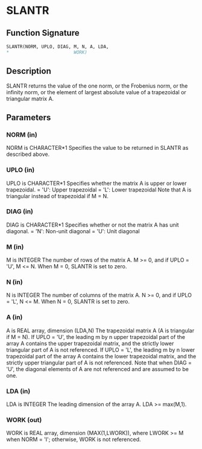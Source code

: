 # SLANTR

## Function Signature

```fortran
SLANTR(NORM, UPLO, DIAG, M, N, A, LDA,
*                        WORK)
```

## Description


 SLANTR  returns the value of the one norm,  or the Frobenius norm, or
 the  infinity norm,  or the  element of  largest absolute value  of a
 trapezoidal or triangular matrix A.

## Parameters

### NORM (in)

NORM is CHARACTER*1 Specifies the value to be returned in SLANTR as described above.

### UPLO (in)

UPLO is CHARACTER*1 Specifies whether the matrix A is upper or lower trapezoidal. = 'U': Upper trapezoidal = 'L': Lower trapezoidal Note that A is triangular instead of trapezoidal if M = N.

### DIAG (in)

DIAG is CHARACTER*1 Specifies whether or not the matrix A has unit diagonal. = 'N': Non-unit diagonal = 'U': Unit diagonal

### M (in)

M is INTEGER The number of rows of the matrix A. M >= 0, and if UPLO = 'U', M <= N. When M = 0, SLANTR is set to zero.

### N (in)

N is INTEGER The number of columns of the matrix A. N >= 0, and if UPLO = 'L', N <= M. When N = 0, SLANTR is set to zero.

### A (in)

A is REAL array, dimension (LDA,N) The trapezoidal matrix A (A is triangular if M = N). If UPLO = 'U', the leading m by n upper trapezoidal part of the array A contains the upper trapezoidal matrix, and the strictly lower triangular part of A is not referenced. If UPLO = 'L', the leading m by n lower trapezoidal part of the array A contains the lower trapezoidal matrix, and the strictly upper triangular part of A is not referenced. Note that when DIAG = 'U', the diagonal elements of A are not referenced and are assumed to be one.

### LDA (in)

LDA is INTEGER The leading dimension of the array A. LDA >= max(M,1).

### WORK (out)

WORK is REAL array, dimension (MAX(1,LWORK)), where LWORK >= M when NORM = 'I'; otherwise, WORK is not referenced.

